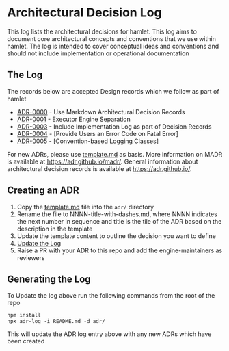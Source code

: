 # Architectural Decision Log

This log lists the architectural decisions for hamlet. This log aims to document core architectural concepts and conventions that we use within hamlet.
The log is intended to cover conceptual ideas and conventions and should not include implementation or operational documentation

## The Log

The records below are accepted Design records which we follow as part of hamlet

<!-- adrlog -- Regenerate the content by using "adr-log -i". You can install it via "npm install -g adr-log" -->

* [ADR-0000](adr/0000-use-markdown-architectural-decision-records.md) - Use Markdown Architectural Decision Records
* [ADR-0001](adr/0001-executor-engine-separation.md) - Executor Engine Separation
* [ADR-0003](adr/0003-provide-implementation-tracking-on-records.md) - Include Implementation Log as part of Decision Records
* [ADR-0004](adr/0004-provide-error-codes-on-handled-exception.md) - [Provide Users an Error Code on Fatal Error]
* [ADR-0005](adr/0005-convention-based-logging-classes.md) - [Convention-based Logging Classes]

<!-- adrlogstop -->

For new ADRs, please use [template.md](template.md) as basis.
More information on MADR is available at <https://adr.github.io/madr/>.
General information about architectural decision records is available at <https://adr.github.io/>.

## Creating an ADR

1. Copy the [template.md](template.md) file into the `adr/` directory
1. Rename the file to NNNN-title-with-dashes.md, where NNNN indicates the next number in sequence and title is the tile of the ADR based on the description in the template
1. Update the template content to outline the decision you want to define
1. [Update the Log](#generating-the-log)
1. Raise a PR with your ADR to this repo and add the engine-maintainers as reviewers

## Generating the Log

To Update the log above run the following commands from the root of the repo

```
npm install
npx adr-log -i README.md -d adr/
```

This will update the ADR log entry above with any new ADRs which have been created
